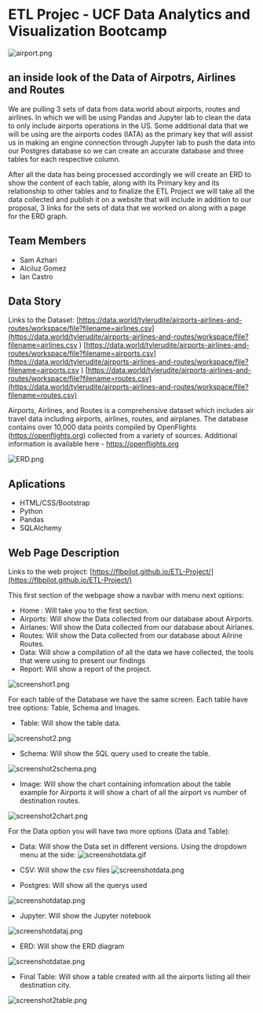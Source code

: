 # ETL Projec - UCF Data Analytics and Visualization Bootcamp
![airport.png](images/sec1.jpg)

## an inside look of the Data of Airpotrs, Airlines and Routes

We are pulling 3 sets of data from data.world about airports, routes and airlines. In which we will be using Pandas and Jupyter lab to clean the data to only include airports operations in the US. Some additional data that we will be using are the airports codes (IATA) as the primary key that will assist us in making an engine connection through Jupyter lab to push the data into our Postgres database  so we can create an accurate database and three tables for each respective column. 

After all the data has being processed accordingly we will create an ERD to show the content of each table, along with its Primary key and its relationship to other tables and to finalize the ETL Project we will take all the data collected and publish it on a website that will include in addition to our proposal, 3 links for the sets of data that we worked on along with a page for the ERD graph.

## Team Members
  * Sam Azhari
  * Alciluz Gomez 
  * Ian Castro  

## Data Story
Links to the Dataset:
[https://data.world/tylerudite/airports-airlines-and-routes/workspace/file?filename=airlines.csv](https://data.world/tylerudite/airports-airlines-and-routes/workspace/file?filename=airlines.csv )
[https://data.world/tylerudite/airports-airlines-and-routes/workspace/file?filename=airports.csv](https://data.world/tylerudite/airports-airlines-and-routes/workspace/file?filename=airports.csv )
[https://data.world/tylerudite/airports-airlines-and-routes/workspace/file?filename=routes.csv](https://data.world/tylerudite/airports-airlines-and-routes/workspace/file?filename=routes.csv)

Airports, Airlines, and Routes is a comprehensive dataset which includes air travel data including airports, airlines, routes, and airplanes. The database contains over 10,000 data points compiled by OpenFlights (https://openflights.org) collected from a variety of sources.
Additional information is available here - https://openflights.org

![ERD.png](images/ERD.png)

## Aplications

* HTML/CSS/Bootstrap
* Python
* Pandas
* SQLAlchemy

## Web Page Description
Links to the web project:
[https://flbpilot.github.io/ETL-Project/](https://flbpilot.github.io/ETL-Project/)

This first section of the webpage show a navbar with menu next options: 
 * Home : Will take you to the first section.
 * Airports: Will show the Data collected from our database about Airports. 
 * Airlanes: Will show the Data collected from our database about Airlanes.
 * Routes: Will show the Data collected from our database about Ailrine Routes.
 * Data: Will show a compilation of all the data we have collected, the tools that were using to present our findings
 * Report: Will show a report of the project.

![screenshot1.png](images/screenshot1.png)

For each table of the Database we have the same screen. Each table have tree options: Table, Schema and Images.
* Table: Will show the table data.

![screenshot2.png](images/screenshot2table.png)

* Schema: Will show the SQL query used to create the table.

![screenshot2schema.png](images/screenshot2schema.png)

* Image: Will show the chart containing infomration about the table example for Airports it will show a chart of all the airport vs number of destination routes.

![screenshot2chart.png](images/screenshot2chart.png)

For the Data option you will have two more options (Data and Table):
* Data: Will show the Data set in different versions. 
Using the dropdown menu at the side:
![screenshotdata.gif](images/option.gif)

* CSV: Will show the csv files
![screenshotdata.png](images/screenshotdata.png)

* Postgres: Will show all the querys used

![screenshotdatap.png](images/screenshotdatap.png)

* Jupyter: Will show the Jupyter notebook

![screenshotdataj.png](images/screenshotdataj.png)

* ERD: Will show the ERD diagram

![screenshotdatae.png](images/screenshotdatae.png)

* Final Table: Will show a table created with all the airports listing all their destination city.

![screenshot2table.png](images/screenshotdata2.png)

